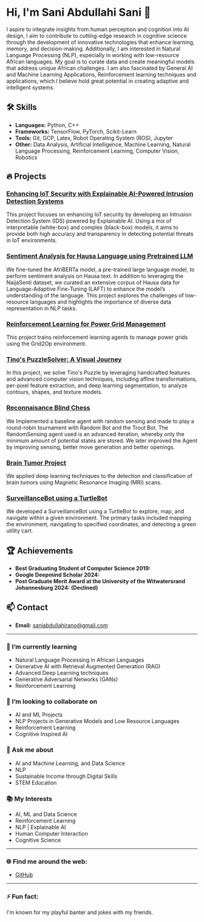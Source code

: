 # Hi, I'm Sani Abdullahi Sani 👋

I aspire to integrate insights from human perception and cognition into AI design, I aim to contribute to cutting-edge research in cognitive science through the development of innovative technologies that enhance learning, memory, and decision-making. Additionally, I am interested in Natural Language Processing (NLP), especially in working with low-resource African languages. My goal is to curate data and create meaningful models that address unique African challenges. I am also fascinated by General AI and Machine Learning Applications, Reinforcement learning techniques and applications, which I believe hold great potential in creating adaptive and intelligent systems.

## 🛠️ Skills
- **Languages:** Python, C++
- **Frameworks:** TensorFlow, PyTorch, Scikit-Learn
- **Tools:** Git, GCP, Latex, Robot Operating System (ROS), Jupyter
- **Other:** Data Analysis, Artificial Intelligence, Machine Learning, Natural Language Processing, Reinforcement Learning, Computer Vision, Robotics

## 🔥 Projects

### [Enhancing IoT Security with Explainable AI-Powered Intrusion Detection Systems](https://github.com/Sani-Abdullahi-Sani/Capstone-Project-2024)
This project focuses on enhancing IoT security by developing an Intrusion Detection System (IDS) powered by Explainable AI. Using a mix of interpretable (white-box) and complex (black-box) models, it aims to provide both high accuracy and transparency in detecting potential threats in IoT environments.

### [Sentiment Analysis for Hausa Language using Pretrained LLM](https://github.com/Sani-Abdullahi-Sani/Natural-Language-Processing/tree/main/Sentiment%20Analysis%20for%20Low%20Resource%20African%20Languages)
We fine-tuned the AfriBERTa model, a pre-trained large language model, to perform sentiment analysis on Hausa text. In addition to leveraging the NaijaSenti dataset, we curated an extensive corpus of Hausa data for Language-Adaptive Fine-Tuning (LAFT) to enhance the model’s understanding of the language. This project explores the challenges of low-resource languages and highlights the importance of diverse data representation in NLP tasks.

### [Reinforcement Learning for Power Grid Management](https://github.com/Sani-Abdullahi-Sani/Reinforcement-Learning/tree/main/Reinforcement%20Learning%20for%20Power%20Grid%20Management)
This project trains reinforcement learning agents to manage power grids using the Grid2Op environment.

### [Tino's PuzzleSolver: A Visual Journey](https://github.com/Sani-Abdullahi-Sani/Computer-Vision)
In this project, we solve Tino's Puzzle by leveraging handcrafted features and advanced computer vision techniques, including affine transformations, per-pixel feature extraction, and deep learning segmentation, to analyze contours, shapes, and texture models.

### [Reconnaisance Blind Chess](https://github.com/Sani-Abdullahi-Sani/Artificial-Intelligence-Projects/tree/main/Reconnaissance%20Blind%20Chess%20(RBC))
We Implemented a baseline agent with random sensing and made to play a round-robin tournament with Random Bot and the Trout Bot. The RandomSensing agent used is an advanced iteration, whereby only the minimum amount of potential states are stored. We later improved the Agent by improving sensing, better move generation and better openings.

### [Brain Tumor Project](https://github.com/Sani-Abdullahi-Sani/Machine-Learning-Projects/tree/35923955a31a15d78879c597e73e1c308a22775d/Brain%20Tumor%20Project)
We applied deep learning techniques to the detection and classification of brain tumors using Magnetic Resonance Imaging (MRI) scans.

### [SurveillanceBot using a TurtleBot](https://github.com/Sani-Abdullahi-Sani/Robotics-Projects/tree/955a40e84b72ca8274a075f577c89109c0dce475/SurveillanceBot%20using%20TurtleBot)
We developed a SurveillanceBot using a TurtleBot to explore, map, and navigate within a given environment. The primary tasks included mapping the environment, navigating to specified coordinates, and detecting a green utility cart.


## 🏆 Achievements
- **Best Graduating Student of Computer Science 2019:**
- **Google Deepmind Scholar 2024:**
- **Post Graduate Merit Award at the University of the Witwatersrand Johannesburg 2024: (Declined)**

## 📫 Contact
- **Email:** saniabdullahirano@gmail.com

---

### 🌱 I’m currently learning
- Natural Language Processing in African Languages
- Generative AI with Retrieval Augmented Generation (RAG)
- Advanced Deep Learning techniques
- Generative Adversarial Networks (GANs)
- Reinforcement Learning

### 👯 I’m looking to collaborate on
- AI and ML Projects
- NLP Projects in Generative Models and Low Resource Languages
- Reinforcement Learning 
- Cognitive Inspired AI

### 💬 Ask me about
- AI and Machine Learning, and Data Science
- NLP
- Sustainable Income through Digital Skills
- STEM Education

### 📚 My Interests
- AI, ML and Data Science 
- Reinforcement Learning
- NLP | Explainable AI
- Human Computer Interaction
- Cognitive Science  

---

### 🌐 Find me around the web:
- [GitHub](https://github.com/Sani-Abdullahi-Sani)

---

### ⚡ Fun fact:
I'm known for my playful banter and jokes with my friends.
